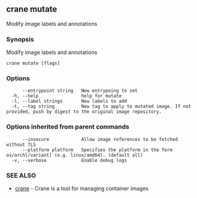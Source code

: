 ## crane mutate

Modify image labels and annotations

### Synopsis

Modify image labels and annotations

```
crane mutate [flags]
```

### Options

```
      --entrypoint string   New entrypoing to set
  -h, --help                help for mutate
  -l, --label strings       New labels to add
  -t, --tag string          New tag to apply to mutated image. If not provided, push by digest to the original image repository.
```

### Options inherited from parent commands

```
      --insecure            Allow image references to be fetched without TLS
      --platform platform   Specifies the platform in the form os/arch[/variant] (e.g. linux/amd64). (default all)
  -v, --verbose             Enable debug logs
```

### SEE ALSO

* [crane](crane.md)	 - Crane is a tool for managing container images

